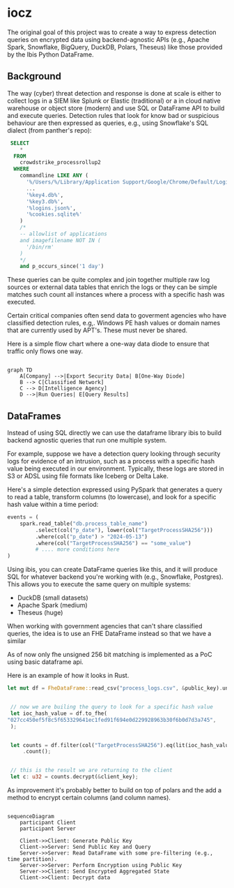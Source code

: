 # iocz

The original goal of this project was to create a way to express detection queries on encrypted data using backend-agnostic APIs (e.g., Apache Spark, Snowflake, BigQuery, DuckDB, Polars, Theseus) like those provided by the Ibis Python DataFrame.


## Background 
The way (cyber) threat detection and response is done at scale is either to collect logs in a SIEM like Splunk or Elastic (traditional) or a in cloud native warehouse or object store (modern) and use SQL or DataFrame API to build and execute queries. Detection rules that look for know bad or suspicious behaviour are then expressed as queries, e.g., using Snowflake's SQL dialect (from panther's repo):

```sql
 SELECT
    *
  FROM
    crowdstrike_processrollup2
  WHERE
    commandline LIKE ANY (
      '%/Users/%/Library/Application Support/Google/Chrome/Default/Login Data%',
      ...
      '%key4.db%',
      '%key3.db%',
      '%logins.json%',
      '%cookies.sqlite%'
    )
    /*
    -- allowlist of applications
    and imagefilename NOT IN (
      '/bin/rm'
    )
    */
    and p_occurs_since('1 day')
```
These queries can be quite complex and join together multiple raw log sources or external data tables that enrich the logs or they can be simple matches such count all instances where a process with a specific hash was executed. 

Certain critical companies often send data to goverment agencies who have classified detection rules, e.g,. Windows PE hash values or domain names that are currently used by APT's. These must never be shared. 

Here is a simple flow chart where a one-way data diode to ensure that traffic only flows one way.

```mermaid 

graph TD
    A[Company] -->|Export Security Data| B[One-Way Diode]
    B --> C[Classified Network]
    C --> D[Intelligence Agency]
    D -->|Run Queries| E[Query Results]
```

## DataFrames

Instead of using SQL directly we can use the dataframe library ibis to build backend agnostic queries that run one multiple system.

For example, suppose we have a detection query looking through security logs for evidence of an intrusion, such as a process with a specific hash value being executed in our environment. Typically, these logs are stored in S3 or ADSL using file formats like Iceberg or Delta Lake.

Here's a simple detection expressed using PySpark that generates a query to read a table, transform columns (to lowercase), and look for a specific hash value within a time period:

```python
events = (
    spark.read_table("db.process_table_name")
         .select(col("p_date"), lower(col("TargetProcessSHA256")))
         .where(col("p_date") > "2024-05-13")
         .where(col("TargetProcessSHA256") == "some_value")
         # .... more conditions here
)

```

Using ibis, you can create DataFrame queries like this, and it will produce SQL for whatever backend you're working with (e.g., Snowflake, Postgres). This allows you to execute the same query on multiple systems:

- DuckDB (small datasets)
- Apache Spark (medium)
- Theseus (huge)

When working with government agencies that can't share classified queries, the idea is to use an FHE DataFrame instead so that we have a similar 

As of now only fhe unsigned 256 bit matching is implemented as a PoC using basic dataframe api.


Here is an example of how it looks in Rust.

```rust
let mut df = FheDataFrame::read_csv("process_logs.csv", &public_key).unwrap();


 // now we are builing the query to look for a specific hash value
 let ioc_hash_value = df.to_fhe(
"027cc450ef5f8c5f653329641ec1fed91f694e0d229928963b30f6b0d7d3a745",
 );


 let counts = df.filter(col("TargetProcessSHA256").eq(lit(ioc_hash_value)))
     .count();


 // this is the result we are returning to the client
 let c: u32 = counts.decrypt(&client_key);
```

As improvement it's probably better to build on top of polars and the add a method to encrypt certain columns (and column names).

```mermaid

sequenceDiagram
    participant Client
    participant Server

    Client->>Client: Generate Public Key
    Client->>Server: Send Public Key and Query
    Server->>Server: Read DataFrame with some pre-filtering (e.g., time partition).
    Server->>Server: Perform Encryption using Public Key
    Server->>Client: Send Encrypted Aggregated State
    Client->>Client: Decrypt data

```